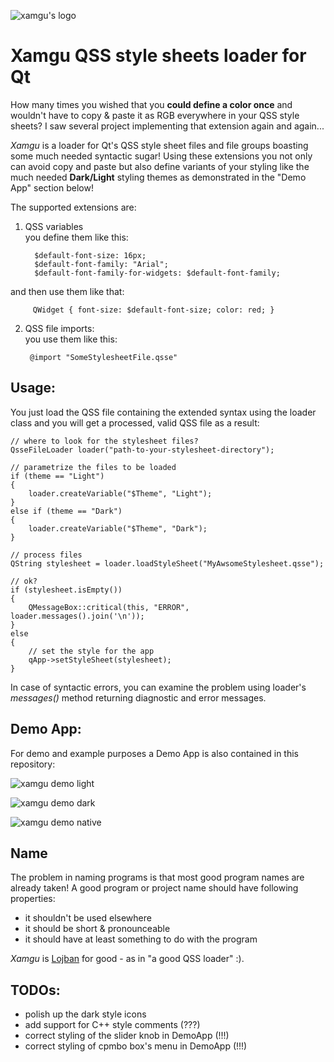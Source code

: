 ![xamgu's logo](xamgu-logo.gif) 


# Xamgu QSS style sheets loader for Qt

How many times you wished that you **could define a color once** and wouldn't have to copy & paste it as RGB everywhere in your QSS style sheets? I saw several project implementing that extension again and again...

*Xamgu* is a loader for Qt's QSS style sheet files and file groups boasting some much needed syntactic sugar! Using these extensions you not only can avoid copy and paste but also define variants of your styling like the much needed **Dark/Light** styling themes as demonstrated in the "Demo App" section below!

The supported extensions are:

1. QSS variables 
<br>you define them like this:

         $default-font-size: 16px;
         $default-font-family: "Arial";
         $default-font-family-for-widgets: $default-font-family;

  and then use them like that:

         QWidget { font-size: $default-font-size; color: red; }


2. QSS file imports:
<br>you use them like this:

        @import "SomeStylesheetFile.qsse" 


## Usage:

You just load the QSS file containing the extended syntax using the loader class and you will get a processed, valid QSS file as a result:

    // where to look for the stylesheet files?
    QsseFileLoader loader("path-to-your-stylesheet-directory");
   
    // parametrize the files to be loaded
    if (theme == "Light")
    {      
        loader.createVariable("$Theme", "Light");
    }
    else if (theme == "Dark")
    {
        loader.createVariable("$Theme", "Dark");
    }     

    // process files
    QString stylesheet = loader.loadStyleSheet("MyAwsomeStylesheet.qsse");

    // ok?
    if (stylesheet.isEmpty())
    {
        QMessageBox::critical(this, "ERROR", loader.messages().join('\n'));        
    }
    else
    {
        // set the style for the app
        qApp->setStyleSheet(stylesheet);
    }

In case of syntactic errors, you can examine the problem using loader's *messages()* method returning diagnostic and error messages.


## Demo App:


For demo and example purposes a Demo App is also contained in this repository:


![xamgu demo light](demo-app-LightTheme.gif)

![xamgu demo dark](demo-app-DarkTheme.gif)

![xamgu demo native](demo-app-NoTheme.gif)


## Name

The problem in naming programs is that most good program names are already taken! A good program or project name should have following properties:
- it shouldn't be used elsewhere
- it should be short & pronounceable
- it should have at least something to do with the program

*Xamgu* is [Lojban](https://en.wikipedia.org/wiki/Lojban) for good - as in "a good QSS loader" :).


## TODOs:
 - polish up the dark style icons
 - add support for C++ style comments (???)
 - correct styling of the slider knob in DemoApp (!!!)
 - correct styling of cpmbo box's menu in DemoApp (!!!)


